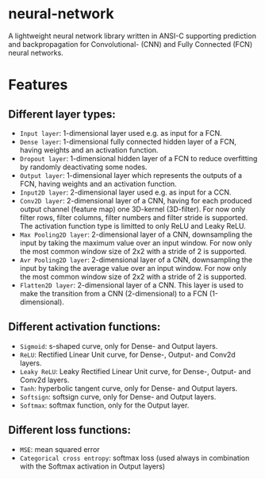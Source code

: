 # neural-network
A lightweight neural network library written in ANSI-C supporting prediction and backpropagation for Convolutional- (CNN) and Fully Connected  (FCN) neural networks.

# Features

## Different layer types:
- `Input layer`: 1-dimensional layer used e.g. as input for a FCN.
- `Dense layer`: 1-dimensional fully connected hidden layer of a FCN, having weights and an activation function.
- `Dropout layer`: 1-dimensional hidden layer of a FCN to reduce overfitting by randomly deactivating some nodes.
- `Output layer`: 1-dimensional layer which represents the outputs of a FCN, having weights and an activation function.
- `Input2D layer`: 2-dimensional layer used e.g. as input for a CCN.
- `Conv2D layer`: 2-dimensional layer of a CNN, having for each produced output channel (feature map) one 3D-kernel (3D-filter).
  For now only filter rows, filter columns, filter numbers and filter stride is supported. The activation function type is limitted to only ReLU and Leaky ReLU.
- `Max Pooling2D layer`: 2-dimensional layer of a CNN, downsampling the input by taking the maximum value over an input window.
  For now only the most common window size of 2x2 with a stride of 2 is supported.
- `Avr Pooling2D layer`: 2-dimensional layer of a CNN, downsampling the input by taking the average value over an input window.
  For now only the most common window size of 2x2 with a stride of 2 is supported.
- `Flatten2D layer`: 2-dimensional layer of a CNN. This layer is used to make the transition from a CNN (2-dimensional) to a FCN (1-dimensional).

## Different activation functions:
- `Sigmoid`: s-shaped curve, only for Dense- and Output layers.
- `ReLU`: Rectified Linear Unit curve, for Dense-, Output- and Conv2d layers.
- `Leaky ReLU`: Leaky Rectified Linear Unit curve, for Dense-, Output- and Conv2d layers.
- `Tanh`: hyperbolic tangent curve, only for Dense- and Output layers.
- `Softsign`: softsign curve, only for Dense- and Output layers.
- `Softmax`: softmax function, only for the Output layer.

## Different loss functions:
- `MSE`: mean squared error
- `Categorical cross entropy`: softmax loss (used always in combination with the Softmax activation in Output layers)
